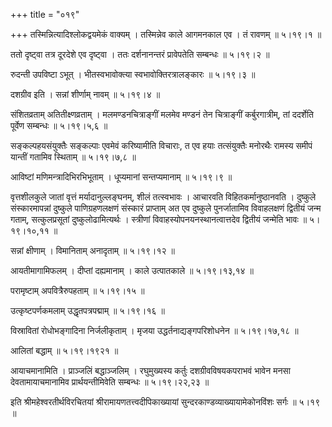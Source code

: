 +++
title = "०१९"

+++
तस्मिन्नित्यादिश्लोकद्वयमेकं वाक्यम् । तस्मिन्नेव काले आगमनकाल एव । तं रावणम्  ॥  ५।१९।१  ॥   

  

ततो दृष्ट्वा तत्र दूरदेशे एव दृष्ट्वा । ततः दर्शनानन्तरं प्रावेपतेति सम्बन्धः  ॥  ५।१९।२  ॥   

  

रुदन्ती उपविष्टा ऽभूत् । भीतस्वभावोक्त्या स्वभावोक्तिरत्रालङ्कारः  ॥  ५।१९।३  ॥   

  

दशग्रीव इति । सन्नां शीर्णाम् नावम्  ॥  ५।१९।४  ॥   

  

संशितव्रताम् अतितीक्ष्णव्रताम् । मलमण्डनचित्राङ्गीं मलमेव मण्डनं तेन चित्राङ्गीं कर्बुरगात्रीम्, तां ददर्शेति पूर्वेण सम्बन्धः  ॥  ५।१९।५,६  ॥   

  

सङ्कल्पहयसंयुक्तैः सङ्कल्पाः एवमेवं करिष्यामीति विचाराः, त एव हयाः तत्संयुक्तैः मनोरथैः रामस्य समीपं यान्तीं गतामिव स्थिताम्  ॥  ५।१९।७,८  ॥   

  

आविष्टां मणिमन्त्रादिभिरभिभूताम् । धूप्यमानां सन्तप्यमानाम्  ॥  ५।१९।९  ॥   

  

वृत्तशीलकुले जातां वृत्तं मर्यादानुल्लङ्घनम्, शीलं तत्स्वभावः । आचारवति विहितकर्मानुष्ठानवति । दुष्कुले संस्कारमापन्नां दुष्कुले पाणिग्रहणलक्षणं संस्कारं प्राप्ताम् अत एव दुष्कुले पुनर्जातामिव विवाहलक्षणं द्वितीयं जन्म गताम्, सत्कुलप्रसूतां दुष्कुलोढामित्यर्थः । स्त्रीणां विवाहस्योपनयनस्थानत्वात्तदेव द्वितीयं जन्मेति भावः  ॥  ५।१९।१०,११  ॥   

  

सन्नां क्षीणाम् । विमानिताम् अनादृताम्  ॥  ५।१९।१२  ॥   

  

आयतीमागामिफलम् । दीप्तां दह्यमानाम् । काले उत्पातकाले  ॥  ५।१९।१३,१४  ॥   

  

परामृष्टाम् अपवित्रैरुपहताम्  ॥  ५।१९।१५  ॥   

  

उत्कृष्टपर्णकमलाम् उद्धृतपत्रपद्माम्  ॥  ५।१९।१६  ॥   

  

विस्रावितां रोधोभङ्गादिना निर्जलीकृताम् । मृजया उद्धर्तनाद्यङ्गपरिशोधनेन  ॥  ५।१९।१७,१८  ॥   

  

आलितां बद्धाम्  ॥  ५।१९।१९२१  ॥   

  

आयाचमानामिति । प्राञ्जलिं बद्धाञ्जलिम् । रघुमुख्यस्य कर्तुः दशग्रीवविषयकपराभवं भावेन मनसा देवतामायाचमानामिव प्रार्थयन्तीमिवेति सम्बन्धः  ॥  ५।१९।२२,२३  ॥   

  

इति श्रीमहेश्वरतीर्थविरचितयां श्रीरामायणतत्त्वदीपिकाख्यायां सुन्दरकाण्डव्याख्यायामेकोनविंशः सर्गः  ॥  ५।१९  ॥   

  

